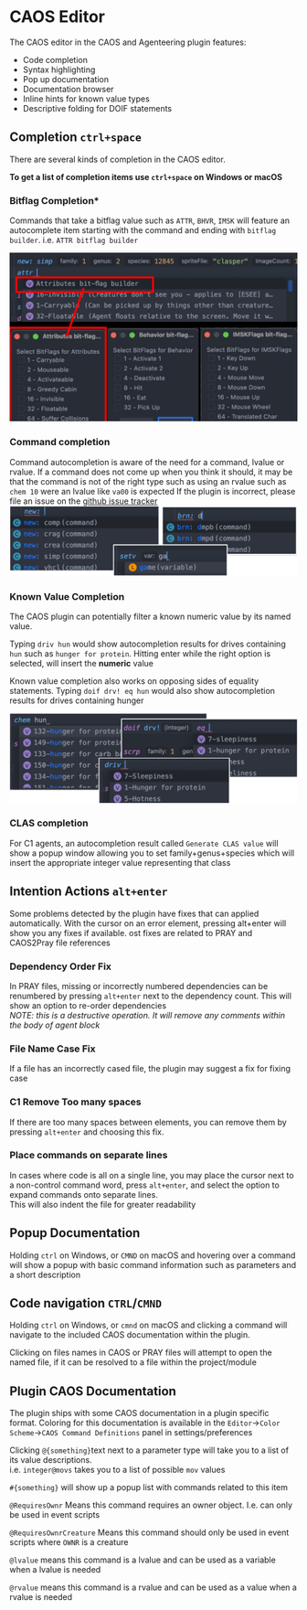 # CAOS Editor

The CAOS editor in the CAOS and Agenteering plugin features:
- Code completion
- Syntax highlighting
- Pop up documentation
- Documentation browser
- Inline hints for known value types
- Descriptive folding for DOIF statements

## Completion `ctrl+space`
There are several kinds of completion in the CAOS editor.

**To get a list of completion items use `ctrl+space` on Windows or macOS**

### Bitflag Completion*
Commands that take a bitflag value such as `ATTR`, `BHVR`, `IMSK` will feature an autocomplete
item starting with the command and ending with `bitflag builder`. i.e. `ATTR bitflag builder`  

![Screen shot of attribute bitflags completion item in editor with additional shots of bitflag builders in text](./images/caos.completion.bitflags.jpg)

### Command completion
Command autocompletion is aware of the need for a command, lvalue or rvalue. 
If a command does not come up when you think it should, it may be that the command 
is not of the right type such as using an rvalue such as `chem 10` were an lvalue like `va00` is expected
If the plugin is incorrect, please file an issue on the [github issue tracker](https://github.com/bedalton/Caos-Plugin-IntelliJ/issues)
![Caos command completion screenshots](./images/caos.completion.commands.png)


### Known Value Completion
The CAOS plugin can potentially filter a known numeric value by its named value.  

Typing `driv hun` would show autocompletion results for drives containing `hun` such 
as `hunger for protein`. 
Hitting enter while the right option is selected, will insert the **numeric** value

Known value completion also works on opposing sides of equality statements. Typing 
`doif drv! eq hun` would also show autocompletion results for drives containing hunger

![Caos command completion screenshots](./images/caos.completion.known-values.png)


### CLAS completion
For C1 agents, an autocompletion result called `Generate CLAS value` 
will show a popup window allowing you to set family+genus+species which will insert the 
appropriate integer value representing that class

## Intention Actions `alt+enter`

Some problems detected by the plugin have fixes that can applied automatically. 
With the cursor on an error element, pressing alt+enter will show you any fixes if available.
ost fixes are related to PRAY and CAOS2Pray file references

### Dependency Order Fix
In PRAY files, missing or incorrectly numbered dependencies can be renumbered 
by pressing `alt+enter` next to the dependency count. 
This will show an option to re-order dependencies  
*NOTE: this is a destructive operation. 
It will remove any comments within the body of agent block*

### File Name Case Fix
If a file has an incorrectly cased file, the plugin may suggest a fix for fixing case

### C1 Remove Too many spaces
If there are too many spaces between elements, you can remove them by pressing `alt+enter` and choosing this fix.

### Place commands on separate lines
In cases where code is all on a single line, 
you may place the cursor next to a non-control command word, press `alt+enter`, and 
select the option to expand commands onto separate lines.  
This will also indent the file for greater readability 


## Popup Documentation

Holding `ctrl` on Windows, or `CMND` on macOS and hovering over a command will
show a popup with basic command information such as parameters and a short description

## Code navigation `CTRL`/`CMND`

Holding `ctrl` on Windows, or `cmnd` on macOS and clicking a command will navigate to the included 
CAOS documentation within the plugin. 

Clicking on files names in CAOS or PRAY files will attempt to open the named file,
if it can be resolved to a file within the project/module


## Plugin CAOS Documentation

The plugin ships with some CAOS documentation in a plugin specific format.
Coloring for this documentation is available in the `Editor`->`Color Scheme`->`CAOS Command Definitions` panel in settings/preferences

Clicking `@{something}`text next to a parameter type will take you to a list of its value descriptions.  
i.e. `integer@movs` takes you to a list of possible `mov` values

`#{something}` will show up a popup list with commands related to this item

`@RequiresOwnr` Means this command requires an owner object. I.e. can only be used in event scripts

`@RequiresOwnrCreature` Means this command should only be used in event scripts where `OWNR` is a creature

`@lvalue` means this command is a lvalue and can be used as a variable when a lvalue is needed

`@rvalue`  means this command is a rvalue and can be used as a value when a rvalue is needed

